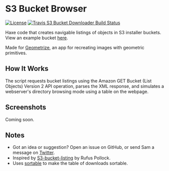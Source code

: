 # S3 Bucket Browser

[![License](http://img.shields.io/:license-mit-blue.svg?style=flat-square)](https://github.com/Tw1ddle/geometrize-s3-bucket-downloader/blob/master/LICENSE)
[![Travis S3 Bucket Downloader Build Status](https://img.shields.io/travis/Tw1ddle/geometrize-s3-bucket-downloader.svg?style=flat-square)](https://travis-ci.org/Tw1ddle/geometrize-s3-bucket-downloader)

Haxe code that creates navigable listings of objects in S3 installer buckets. View an example bucket [here](https://s3.amazonaws.com/geometrize-lib-example-bucket/index.html).

Made for [Geometrize](http://www.geometrize.co.uk/), an app for recreating images with geometric primitives.

## How It Works
The script requests bucket listings using the Amazon GET Bucket (List Objects) Version 2 API operation, parses the XML response, and simulates a webserver's directory browsing mode using a table on the webpage.

## Screenshots

Coming soon.

## Notes
 * Got an idea or suggestion? Open an issue on GitHub, or send Sam a message on [Twitter](https://twitter.com/Sam_Twidale).
 * Inspired by [S3-bucket-listing](https://github.com/rufuspollock/s3-bucket-listing) by Rufus Pollock.
 * Uses [sortable](https://github.com/HubSpot/sortable) to make the table of downloads sortable.